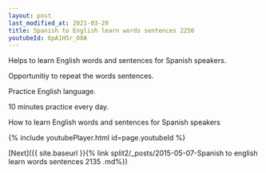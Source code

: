 ```yaml
---
layout: post
last_modified_at: 2021-03-29
title: Spanish to English learn words sentences 2250 
youtubeId: 6pA1H5r_O8A
---
```

 
 
Helps to learn English words and sentences for Spanish speakers.

Opportunitiy to repeat the words sentences. 

Practice English language. 
 
10 minutes practice every day. 
 
How to learn English words and sentences for Spanish speakers 
 
{% include youtubePlayer.html id=page.youtubeId %}
 
 
[Next]({{ site.baseurl }}{% link  split2/_posts/2015-05-07-Spanish to english learn words sentences 2135 .md%})
 
